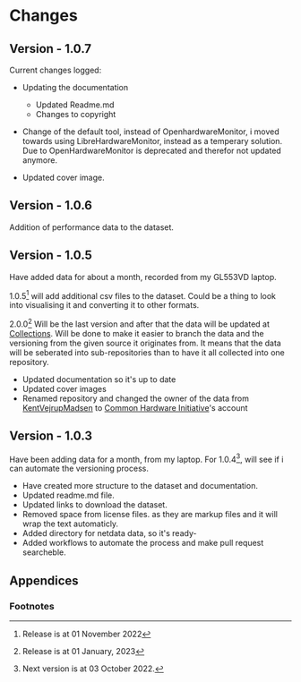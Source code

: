 # Changes
## Version - 1.0.7
Current changes logged:
* Updating the documentation
    * Updated Readme.md
    * Changes to copyright

* Change of the default tool, instead of OpenhardwareMonitor, i moved towards using LibreHardwareMonitor, instead as a temperary solution. Due to OpenHardwareMonitor is deprecated and therefor not updated anymore.

* Updated cover image.

## Version - 1.0.6
Addition of performance data to the dataset.

## Version - 1.0.5
Have added data for about a month, recorded from my GL553VD laptop. 

1.0.5[^2] will add additional csv files to the dataset. 
Could be a thing to look into visualising it and converting it to other formats. 

2.0.0[^3] Will be the last version and after that the data will be updated at 
[Collections](https://github.com/CHI-Performance/Performance-Collections). 
Will be done to make it easier to branch the data and 
the versioning from the given source it originates from.
It means that the data will be seberated into sub-repositories 
than to have it all collected into one repository.

* Updated documentation so it's up to date
* Updated cover images
* Renamed repository and changed the owner of the data from [KentVejrupMadsen](https://github.com/KentVejrupMadsen) to [Common Hardware Initiative](https://github.com/CHI-Performance)'s account

## Version - 1.0.3
Have been adding data for a month, from my laptop. For 1.0.4[^1], will see if i can automate the versioning process. 
* Have created more structure to the dataset and documentation. 
* Updated readme.md file.
* Updated links to download the dataset.
* Removed space from license files. as they are markup files and it will wrap the text automaticly.
* Added directory for netdata data, so it's ready-
* Added workflows to automate the process and make pull request searcheble.

## Appendices
### Footnotes
[^1]: Next version is at 03 October 2022.
[^2]: Release is at 01 November 2022
[^3]: Release is at 01 January, 2023 